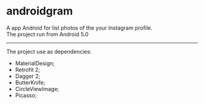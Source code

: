 # androidgram
A app Android for list photos of the your Instagram profile.<br>
The project run from Android 5.0

<hr>

The project use as dependencies:
- MaterialDesign;
- Retrofit 2;
- Dagger 2;
- ButterKnife;
- CircleViewImage;
- Picasso;
